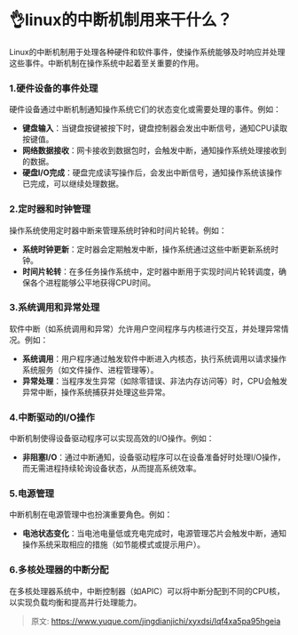 # 👌linux的中断机制用来干什么？

Linux的中断机制用于处理各种硬件和软件事件，使操作系统能够及时响应并处理这些事件。中断机制在操作系统中起着至关重要的作用。

### 1.**硬件设备的事件处理**
硬件设备通过中断机制通知操作系统它们的状态变化或需要处理的事件。例如：

+ **键盘输入**：当键盘按键被按下时，键盘控制器会发出中断信号，通知CPU读取按键值。
+ **网络数据接收**：网卡接收到数据包时，会触发中断，通知操作系统处理接收到的数据。
+ **硬盘I/O完成**：硬盘完成读写操作后，会发出中断信号，通知操作系统该操作已完成，可以继续处理数据。

### 2.**定时器和时钟管理**
操作系统使用定时器中断来管理系统时钟和时间片轮转。例如：

+ **系统时钟更新**：定时器会定期触发中断，操作系统通过这些中断更新系统时钟。
+ **时间片轮转**：在多任务操作系统中，定时器中断用于实现时间片轮转调度，确保各个进程能够公平地获得CPU时间。

### 3.**系统调用和异常处理**
软件中断（如系统调用和异常）允许用户空间程序与内核进行交互，并处理异常情况。例如：

+ **系统调用**：用户程序通过触发软件中断进入内核态，执行系统调用以请求操作系统服务（如文件操作、进程管理等）。
+ **异常处理**：当程序发生异常（如除零错误、非法内存访问等）时，CPU会触发异常中断，操作系统捕获并处理这些异常。

### 4.**中断驱动的I/O操作**
中断机制使得设备驱动程序可以实现高效的I/O操作。例如：

+ **非阻塞I/O**：通过中断通知，设备驱动程序可以在设备准备好时处理I/O操作，而无需进程持续轮询设备状态，从而提高系统效率。

### 5.**电源管理**
中断机制在电源管理中也扮演重要角色。例如：

+ **电池状态变化**：当电池电量低或充电完成时，电源管理芯片会触发中断，通知操作系统采取相应的措施（如节能模式或提示用户）。

### 6.**多核处理器的中断分配**
在多核处理器系统中，中断控制器（如APIC）可以将中断分配到不同的CPU核，以实现负载均衡和提高并行处理能力。



> 原文: <https://www.yuque.com/jingdianjichi/xyxdsi/lqf4xa5pa95hgeia>